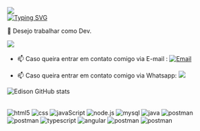 <a href="https://github.com/DenverCoder1/readme-typing-svg">
    <img src="https://readme-typing-svg.herokuapp.com?font=lucida+console&duration=4000&pause=1500&color=3DA47A&width=435&lines=Olá+👋"/>
    <br>
    <img src="https://readme-typing-svg.herokuapp.com?font=lucida+console&weight=900&size=18&duration=4000&pause=2000&color=3DA47A&width=435&lines=Meu+nome+%C3%A9+Edison+;Seja+bem+vindo(a)+ao+meu+perfil!" alt="Typing SVG" />
  </a>


👀 Desejo trabalhar como Dev.


  <a href="https://www.linkedin.com/in/edison-marcos-194525278/"><img src="https://img.shields.io/badge/linkedin-%230077B5.svg?&style=for-the-badge&logo=linkedin&logoColor=white" /></a>&nbsp;&nbsp;&nbsp;&nbsp;


- 📫 Caso queira entrar em contato comigo via E-mail : 
[![Email](https://img.shields.io/badge/Gmail-D14836?style=for-the-badge&logo=gmail&logoColor=white)](mailto:dev3dison@gmail.com)


- 📫 Caso queira entrar em contato comigo via Whatsapp: <a  href="https://api.whatsapp.com/send?phone=5521993405583&text=Olá Edison, vim pelo perfil do github!" target="_blank"><img src="https://img.shields.io/badge/WhatsApp-25D366?style=for-the-badge&logo=whatsapp&logoColor=white"></a> 


![Edison  GitHub stats](https://github-readme-stats.vercel.app/api?username=Dev-Edison&show_icons=true&theme=great-gatsby)

<div style="display: inline_block"><br/>
  <img align="center" alt="html5" src="https://img.shields.io/badge/HTML5-E34F26?style=for-the-badge&logo=html5&logoColor=white">
    
  <img align="center" alt="css" src="https://img.shields.io/badge/CSS3-1572B6?style=for-the-badge&logo=css3&logoColor=white">
    
  <img align="center" alt="javaScript" src="https://img.shields.io/badge/JavaScript-323330?style=for-the-badge&logo=javascript&logoColor=F7DF1E">
    
 <img align="center" alt="node.js" src="https://img.shields.io/badge/Node.js-43853D?style=for-the-badge&logo=node.js&logoColor=white">
    
   <img align="center" alt="mysql" src="https://img.shields.io/badge/MySQL-005C84?style=for-the-badge&logo=mysql&logoColor=white">
    
  <img align="center" alt="java" src="https://img.shields.io/badge/Java-ED8B00?style=for-the-badge&logo=openjdk&logoColor=white">
    
<img align="center" alt="postman" src="https://img.shields.io/badge/json-5E5C5C?style=for-the-badge&logo=json&logoColor=white">
    
<img align="center" alt="postman" src="https://img.shields.io/badge/Xampp-F37623?style=for-the-badge&logo=xampp&logoColor=white">
    
 <img align="center" alt="typescript" src="https://img.shields.io/badge/TypeScript-007ACC?style=for-the-badge&logo=typescript&logoColor=white">
 
  <img align="center" alt="angular" src="https://img.shields.io/badge/Angular-DD0031?style=for-the-badge&logo=angular&logoColor=white">
  
  <img align="center" alt="postman" src="https://img.shields.io/badge/Postman-FF6C37?style=for-the-badge&logo=Postman&logoColor=white">

   <img align="center" alt="postman" src="https://img.shields.io/badge/Ionic-3880FF?style=for-the-badge&logo=ionic&logoColor=white">

 

</div><br/>


